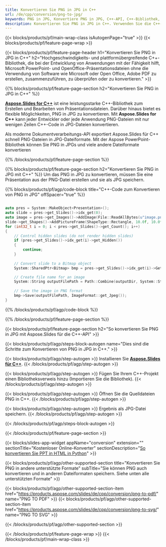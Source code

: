 ```yaml
---
title: Konvertieren Sie PNG in JPG in C++
url: /de/cpp/conversion/png-to-jpg/
keywords: PNG in JPG, Konvertiere PNG in JPG, C++-API, C++-Bibliothek, PNG, JPG
description: Konvertieren Sie PNG in JPG in C++. Verwenden Sie die C++-Bibliotheks-API, um PNG-Dateien in JPGs zu konvertieren
---
```


{{< blocks/products/pf/main-wrap-class isAutogenPage="true" >}}
{{< blocks/products/pf/feature-page-wrap >}}

{{< blocks/products/pf/feature-page-header h1="Konvertieren Sie PNG in JPG in C++" h2="Hochgeschwindigkeits- und plattformübergreifende C++-Bibliothek, die bei der Entwicklung von Anwendungen mit der Fähigkeit hilft, Microsoft PowerPoint- und OpenOffice-Präsentationsdateien ohne die Verwendung von Software wie Microsoft oder Open Office, Adobe PDF zu erstellen, zusammenzuführen, zu überprüfen oder zu konvertieren." >}}

{{% blocks/products/pf/feature-page-section h2="Konvertieren Sie PNG in JPG in C++" %}}

[**Aspose.Slides for C++**](https://products.aspose.com/slides/de/cpp/) ist eine leistungsstarke C++-Bibliothek zum Erstellen und Bearbeiten von Präsentationsdateien. Darüber hinaus bietet es flexible Möglichkeiten, PNG in JPG zu konvertieren. Mit **Aspose.Slides for C++** kann jeder Entwickler oder jede Anwendung PNG-Dateien mit nur wenigen Zeilen C++-Code in JPG-Dateien konvertieren.

Als moderne Dokumentverarbeitungs-API exportiert Aspose.Slides für C++ schnell PNG-Dateien in JPG-Dateiformate. Mit der Aspose PowerPoint-Bibliothek können Sie PNG in JPGs und viele andere Dateiformate konvertieren

{{% /blocks/products/pf/feature-page-section %}}

{{% blocks/products/pf/feature-page-section  h2="Konvertieren Sie PNG in JPG mit C++" %}}
Um das PNG in JPG zu konvertieren, müssen Sie eine Präsentation aus der PNG-Datei erstellen und sie als JPG speichern.

{{% blocks/products/pf/agp/code-block title="C++-Code zum Konvertieren von PNG in JPG" offSpacer="true" %}}

```cpp

auto pres = System::MakeObject<Presentation>();
auto slide = pres->get_Slides()->idx_get(0);
auto image = pres->get_Images()->AddImage(File::ReadAllBytes(u"image.png"));
slide->get_Shapes()->AddPictureFrame(ShapeType::Rectangle, 10.0f, 10.0f, 100.0f, 100.0f, image);
for (int32_t i = 0; i < pres->get_Slides()->get_Count(); i++)
{
    // Control hidden slides (do not render hidden slides)
    if (pres->get_Slides()->idx_get(i)->get_Hidden())
    {
        continue;
    }
    
    // Convert slide to a Bitmap object
    System::SharedPtr<Bitmap> bmp = pres->get_Slides()->idx_get(i)->GetThumbnail(2.f, 2.f);

    // Create file name for an image
    System::String outputFilePath = Path::Combine(outputDir, System::String(u"Slide_") + i + u".jpg");
    
    // Save the image in PNG format
    bmp->Save(outputFilePath, ImageFormat::get_Jpeg());
}

```


{{% /blocks/products/pf/agp/code-block %}}

{{% /blocks/products/pf/feature-page-section %}}

{{< blocks/products/pf/feature-page-section  h2="So konvertieren Sie PNG in JPG mit Aspose.Slides für die C++-API" >}}

{{< blocks/products/pf/agp/steps-block-autogen name="Dies sind die Schritte zum Konvertieren von PNG in JPG in C++." >}}

{{< blocks/products/pf/agp/step-autogen >}}
Installieren Sie [**Aspose.Slides für C++**](https://products.aspose.com/slides/de/cpp/).
{{< /blocks/products/pf/agp/step-autogen >}}

{{< blocks/products/pf/agp/step-autogen >}}
Fügen Sie Ihrem C++-Projekt einen Bibliotheksverweis hinzu (Importieren Sie die Bibliothek).
{{< /blocks/products/pf/agp/step-autogen >}}

{{< blocks/products/pf/agp/step-autogen >}}
Öffnen Sie die Quelldateien PNG in C++.
{{< /blocks/products/pf/agp/step-autogen >}}

{{< blocks/products/pf/agp/step-autogen >}}
Ergebnis als JPG-Datei speichern.
{{< /blocks/products/pf/agp/step-autogen >}}

{{< /blocks/products/pf/agp/steps-block-autogen >}}

{{< /blocks/products/pf/feature-page-section >}}

{{< blocks/slides-app-widget  appName="conversion" extension="" sectionTitle="Kostenloser Online-Konverter" sectionDescription="[So konvertieren Sie PPT in HTML in Python](https://products.aspose.com/slides/de/python-net/conversion/ppt-to-html/)" >}}

{{< blocks/products/pf/agp/other-supported-section title="Konvertieren Sie PNG in andere unterstützte Formate" subTitle="Sie können PNG auch konvertieren und in anderen Dateiformaten speichern. Siehe unten alle unterstützten Formate" >}}

{{< blocks/products/pf/agp/other-supported-section-item href="https://products.aspose.com/slides/de/cpp/conversion/png-to-pdf/" name="PNG TO PDF" >}}
{{< blocks/products/pf/agp/other-supported-section-item href="https://products.aspose.com/slides/de/cpp/conversion/png-to-svg/" name="PNG TO SVG" >}}


{{< /blocks/products/pf/agp/other-supported-section >}}

{{< /blocks/products/pf/feature-page-wrap >}}
{{< /blocks/products/pf/main-wrap-class >}}